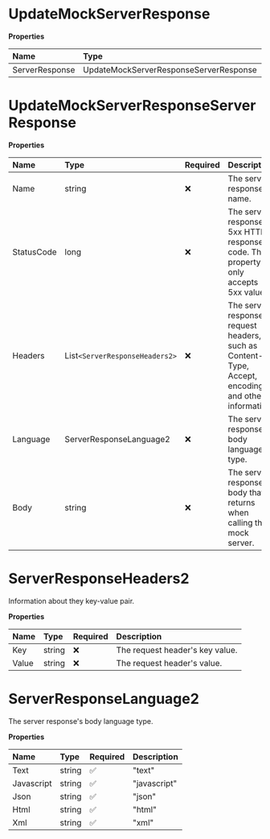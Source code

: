 # UpdateMockServerResponse

**Properties**

| Name           | Type                                   | Required | Description |
| :------------- | :------------------------------------- | :------- | :---------- |
| ServerResponse | UpdateMockServerResponseServerResponse | ❌       |             |

# UpdateMockServerResponseServerResponse

**Properties**

| Name       | Type                         | Required | Description                                                                                           |
| :--------- | :--------------------------- | :------- | :---------------------------------------------------------------------------------------------------- |
| Name       | string                       | ❌       | The server response's name.                                                                           |
| StatusCode | long                         | ❌       | The server response's 5xx HTTP response code. This property only accepts 5xx values.                  |
| Headers    | List`<ServerResponseHeaders2>` | ❌       | The server response's request headers, such as Content-Type, Accept, encoding, and other information. |
| Language   | ServerResponseLanguage2      | ❌       | The server response's body language type.                                                             |
| Body       | string                       | ❌       | The server response's body that returns when calling the mock server.                                 |

# ServerResponseHeaders2

Information about they key-value pair.

**Properties**

| Name  | Type   | Required | Description                     |
| :---- | :----- | :------- | :------------------------------ |
| Key   | string | ❌       | The request header's key value. |
| Value | string | ❌       | The request header's value.     |

# ServerResponseLanguage2

The server response's body language type.

**Properties**

| Name       | Type   | Required | Description  |
| :--------- | :----- | :------- | :----------- |
| Text       | string | ✅       | "text"       |
| Javascript | string | ✅       | "javascript" |
| Json       | string | ✅       | "json"       |
| Html       | string | ✅       | "html"       |
| Xml        | string | ✅       | "xml"        |

<!-- This file was generated by liblab | https://liblab.com/ -->
